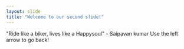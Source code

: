 ```yaml
---
layout: slide
title: "Welcome to our second slide!"
---
```

"Ride like a biker, lives like a Happysoul" - Saipavan kumar
Use the left arrow to go back!
